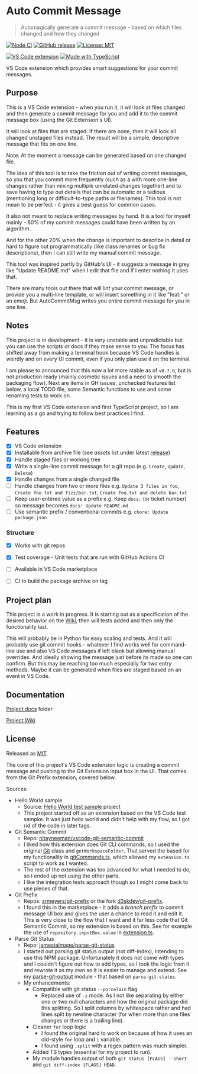 # Auto Commit Message
> Automagically generate a commit message - based on which files changed and how they changed

[![Node CI](https://github.com/MichaelCurrin/auto-commit-msg/workflows/Node%20CI/badge.svg)](https://github.com/MichaelCurrin/auto-commit-msg/actions)
[![GitHub release](https://img.shields.io/github/release/MichaelCurrin/auto-commit-msg?include_prereleases&sort=semver)](https://github.com/MichaelCurrin/auto-commit-msg/releases/)
[![License: MIT](https://img.shields.io/badge/License-MIT-blue)](#license)

[![VS Code extension](https://img.shields.io/badge/VS_Code_extension-blue.svg)](https://code.visualstudio.com/)
[![Made with TypeScript](https://img.shields.io/badge/Made_with-TypeScript-blue.svg)](https://typescriptlang.org)


VS Code extension which provides smart suggestions for your commit messages.


## Purpose

This is a VS Code extension - when you run it, it will look at files changed and then generate a commit message for you and add it to the commit message box (using the Git Extension's UI). 

It will look at files that are staged. If there are none, then it will look all changed unstaged files instead. The result will be a simple, descriptive message that fits on one line.

Note: At the moment a message can be generated based on one changed file.

The idea of this tool is to take the friction out of writing commit messages, so you that you commit more frequently (such as a with more one-line changes rather than mixing multiple unrelated changes together) and to save having to type out details that can be automatic or a tedious (mentioning long or difficult-to-type paths or filenames). This tool is not mean to be perfect - it gives a best guess for common cases. 

It also not meant to replace writing messages by hand. It is a tool for myself mainly - 80% of my commit messages could have been written by an algorithm. 

And for the other 20% when the change is important to describe in detail or hard to figure out programmatically (like class renames or bug fix descriptions), then I can still write my manual commit message.

This tool was inspired partly by GitHub's UI - it suggests a message in grey like "Update README.md" when I edit that file and if I enter nothing it uses that.

There are many tools out there that will _lint_ your commit message, or provide you a multi-line template, or will insert something in it like "feat:" or an emoji. But AutoCommitMsg writes you entire commit message for you in one line.


## Notes

This project is in development - it is very unstable and unpredictable but you can use the scripts or docs if they make sense to you. The focus has shifted away from making a terminal hook because VS Code handles is weirdly and on every UI commit, even if you only plan use it on the terminal.

I am please to announced that this now a lot more stable as of `v0.7.0`, but is not production ready (mainly cosmetic issues and a need to smooth the packaging flow). Next are items in GH issues, unchecked features list below, a local TODO file, some Semantic functions to use and some renaming tests to work on.

This is my first VS Code extension and first TypeScript project, so I am learning as a go and trying to follow best practices I find.


## Features

- [x] VS Code extension
- [x] Installable from archive file (see _assets_ list under latest [release](https://github.com/MichaelCurrin/auto-commit-msg/releases))
- [x] Handle staged files or working tree
- [x] Write a single-line commit message for a git repo (e.g. `Create`, `Update`, `Delete`)
- [x] Handle changes from a single changed file
- [ ] Handle changes from two or more files e.g. `Update 3 files in foo`, `Create foo.txt and fizz/bar.txt`, `Create foo.txt and delete bar.txt`
- [ ] Keep user-entered value as a prefix e.g. Keep `docs:` (or ticket number) so message becomes `docs: Update README.md`
- [ ] Use semantic prefix / conventional commits e.g. `chore: Update package.json`

### Structure

- [x] Works with git repos
- [x] Test coverage - Unit tests that are run with GitHub Actions CI
- [ ] Available in VS Code marketplace 
- [ ] CI to build the package archive on tag


## Project plan

This project is a work in progress. It is starting out as a specification of the desired behavior on the [Wiki](https://github.com/MichaelCurrin/auto-commit-msg/wiki), then will tests added and then only the functionality last.

This will probably be in Python for easy scaling and tests. And it will probably use git commit hooks - whatever I find works well for command-line use and also VS Code messages if left blank but allowing manual overrides. And ideally showing the message just before its made so one can confirm. But this may be reaching too much especially for two entry methods. Maybe it can be generated when files are staged based on an event in VS Code.


## Documentation

[Project docs](/docs/) folder

[Project Wiki](https://github.com/MichaelCurrin/auto-commit-msg/wiki)


## License

Released as [MIT](/LICENSE).

The core of this project's VS Code extension logic is creating a commit message and pushing to the Git Extension input box in the UI. That comes from the Git Prefix extension, covered below.

Sources:

- Hello World sample
    - Source: [Hello World test sample](https://github.com/microsoft/vscode-extension-samples/tree/master/helloworld-test-sample) project
    - This project started off as an extension based on the VS Code test sampke. It was just hello world and didn't help with my flow, so I got rid of the code in later tags.
- Git Semantic Commit
    - Repo: [nitayneeman/vscode-git-semantic-commit](https://github.com/nitayneeman/vscode-git-semantic-commit) 
    - I liked how this extension does Git CLI commands, so I used the original [Git](https://github.com/nitayneeman/vscode-git-semantic-commit/blob/master/src/git.ts) class and `getWorkspaceFolder`. That served the based for my functionality in [gitCommands.ts](/src/gitCommands.ts), which allowed my `extension.ts` script to work as I wanted.
    - The rest of the extension was too advanced for what I needed to do, so I ended up not using the other parts.
    - I like the integration tests approach though so I might come back to use pieces of that.
- Git Prefix
    - Repos: [srmeyers/git-prefix](https://github.com/srmeyers/git-prefix) or the fork [d3skdev/git-prefix](https://github.com/d3skdev/git-prefix). 
    - I found this in the marketplace - it adds a _branch prefix_ to commit message UI box and gives the user a chance to read it and edit it. This is very close to the flow that I want and it far less code that Git Semantic Commit, so my extension is based on this. See for example the use of `repository.inputBox.value` in [extension.ts](/src/extension.ts).
- Parse Git Status
    - Repo: [jamestalmage/parse-git-status](https://github.com/jamestalmage/parse-git-status)
    - I started out parsing git status output (not diff-index), intending to use this NPM package. Unfortunately it does not come with types and I couldn't figure out how to add types, so I took the logic from it and rewrote it as my own so it is easier to manage and extend. See my [parse-git-output](/src/generate/parse-git-output) module - that based on `parse-git-status`.
    - My enhancements:
        - Compatible with git status `--porcelain` flag.
            - Replaced use of `-z` mode. As I not like separating by either one _or_ two null characters and how the original package did this splitting. So I split columns by whitespace rather and had lines split by newline character (for when more than one files changes or there is a trailing line).
        - Cleaner `for` loop logic
            - I found the original hard to work on because of how it uses an old-style `for` loop and `i` variable.
            - I found using `.split` with a regex pattern was much simpler.
        - Added TS types (essential for my project to run).
        - My module handles output of both `git status [FLAGS] --short` and `git diff-index [FLAGS] HEAD`.

